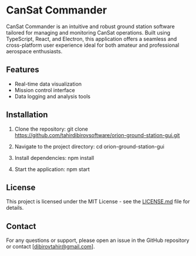 # CanSat Commander

CanSat Commander is an intuitive and robust ground station software tailored for managing and monitoring CanSat operations. Built using TypeScript, React, and Electron, this application offers a seamless and cross-platform user experience ideal for both amateur and professional aerospace enthusiasts.

## Features

- Real-time data visualization
- Mission control interface
- Data logging and analysis tools

## Installation

1. Clone the repository:
   git clone https://github.com/tahirdibirovsoftware/orion-ground-station-gui.git

2. Navigate to the project directory:
   cd orion-ground-station-gui

3. Install dependencies:
   npm install

4. Start the application:
   npm start

## License

This project is licensed under the MIT License - see the [LICENSE.md](LICENSE.md) file for details.

## Contact

For any questions or support, please open an issue in the GitHub repository or contact [dibirovtahir@gmail.com].